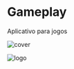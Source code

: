 # Gameplay
Aplicativo para jogos

![cover](https://user-images.githubusercontent.com/89815869/166088340-cccdf8ce-bf05-4f2e-bf90-74fab1880074.png)

![logo](https://user-images.githubusercontent.com/89815869/166088341-fc02d659-d732-4f7d-aabe-e5e1ae7f59a4.png)


